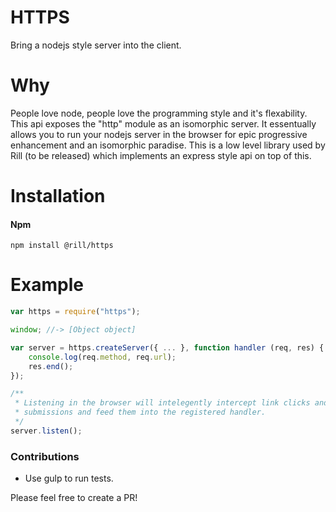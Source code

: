 # HTTPS

Bring a nodejs style server into the client.

# Why
People love node, people love the programming style and it's flexability. This api exposes the "http" module as an isomorphic server. It essentually allows you to run your nodejs server in the browser for epic progressive enhancement and an isomorphic paradise. This is a low level library used by Rill (to be released) which implements an express style api on top of this.

# Installation

#### Npm
```console
npm install @rill/https
```

# Example

```javascript
var https = require("https");

window; //-> [Object object]

var server = https.createServer({ ... }, function handler (req, res) {
	console.log(req.method, req.url);
	res.end();
});

/**
 * Listening in the browser will intelegently intercept link clicks and form
 * submissions and feed them into the registered handler.
 */
server.listen();
```

### Contributions

* Use gulp to run tests.

Please feel free to create a PR!
